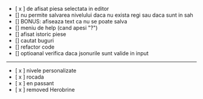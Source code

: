 - [ x ] de afisat piesa selectata in editor
- [] nu permite salvarea nivelului daca nu exista regi sau daca sunt in sah
- [] BONUS: afiseaza text ca nu se poate salva  
- [] meniu de help (cand apesi "?")
- [] afisat istoric piese
- [] cautat buguri
- [] refactor code
- [] optioanal verifica daca jsonurile sunt valide in input
---  
- [ x ] nivele personalizate
- [ x ] rocada
- [ x ] en passant
- [ x ] removed Herobrine
